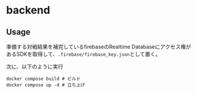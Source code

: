 # backend

## Usage

準備する対戦結果を補完しているfirebaseのRealtime Databaseにアクセス権があるSDKを取得して、`.firebase/firebase_key.json`として置く。

次に、以下のように実行

```
docker compose build # ビルド
docker compose up -d # 立ち上げ
```